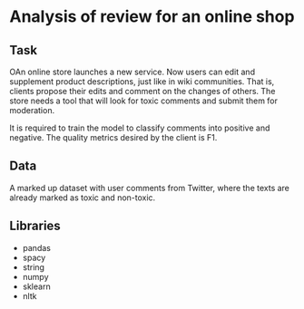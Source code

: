 # Analysis of review for an online shop

## Task
OAn online store launches a new service. Now users can edit and supplement product descriptions, just like in wiki communities. That is, clients propose their edits and comment on the changes of others. The store needs a tool that will look for toxic comments and submit them for moderation.

It is required to train the model to classify comments into positive and negative. The quality metrics desired by the client is F1.

## Data
A marked up dataset with user comments from Twitter, where the texts are already marked as toxic and non-toxic.

## Libraries
- pandas
- spacy
- string
- numpy
- sklearn
- nltk
